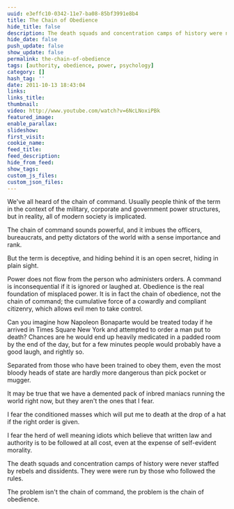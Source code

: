 ```yaml
---
uuid: e3effc10-0342-11e7-ba08-85bf3991e8b4
title: The Chain of Obedience
hide_title: false
description: The death squads and concentration camps of history were never staffed by rebels and dissidents. They were were run by those who followed the rules.
hide_date: false
push_update: false
show_update: false
permalink: the-chain-of-obedience
tags: [authority, obedience, power, psychology]
category: []
hash_tag: ''
date: 2011-10-13 18:43:04
links:
links_title:
thumbnail:
video: http://www.youtube.com/watch?v=6NcLNoxiPBk
featured_image:
enable_parallax:
slideshow:
first_visit:
cookie_name:
feed_title:
feed_description:
hide_from_feed:
show_tags:
custom_js_files:
custom_json_files:
---
```

We've all heard of the chain of command. Usually people think of the term in the context of the military, corporate and government power structures, but in reality, all of modern society is implicated. 

The chain of command sounds powerful, and it imbues the officers, bureaucrats, and petty dictators of the world with a sense importance and rank. 

But the term is deceptive, and hiding behind it is an open secret, hiding in plain sight.

Power does not flow from the person who administers orders.
A command is inconsequential if it is ignored or laughed at.
Obedience is the real foundation of misplaced power.
It is in fact the chain of obedience, not the chain of command;
the cumulative force of a cowardly and compliant citizenry, which allows evil men to take control.

Can you imagine how Napoleon Bonaparte would be treated today if he arrived in Times Square New York and attempted to order a man put to death? Chances are he would end up heavily medicated in a padded room by the end of the day, but for a few minutes people would probably have a good laugh, and rightly so.

Separated from those who have been trained to obey them, even the most bloody heads of state are hardly more dangerous than pick pocket or mugger.

It may be true that we have a demented pack of inbred maniacs running the world right now, but they aren't the ones that I fear.

I fear the conditioned masses which will put me to death at the drop of a hat if the right order is given.

I fear the herd of well meaning idiots which believe that written law and authority is to be followed at all cost, even at the expense of self-evident morality.

The death squads and concentration camps of history were never staffed by rebels and dissidents. They were were run by those who followed the rules.

The problem isn't the chain of command, the problem is the chain of obedience.
